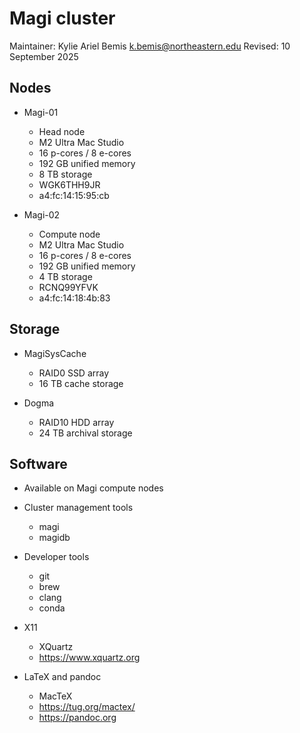 # Magi cluster

Maintainer: Kylie Ariel Bemis <k.bemis@northeastern.edu>
Revised: 10 September 2025

## Nodes

- Magi-01
	+ Head node
	+ M2 Ultra Mac Studio
	+ 16 p-cores / 8 e-cores
	+ 192 GB unified memory
	+ 8 TB storage
	+ WGK6THH9JR
	+ a4:fc:14:15:95:cb

- Magi-02
	+ Compute node
	+ M2 Ultra Mac Studio
	+ 16 p-cores / 8 e-cores
	+ 192 GB unified memory
	+ 4 TB storage
	+ RCNQ99YFVK
	+ a4:fc:14:18:4b:83

## Storage

- MagiSysCache
	+ RAID0 SSD array
	+ 16 TB cache storage

- Dogma
	+ RAID10 HDD array
	+ 24 TB archival storage

## Software

- Available on Magi compute nodes

- Cluster management tools
	+ magi
	+ magidb

- Developer tools
	+ git
	+ brew
	+ clang
	+ conda

- X11
	+ XQuartz
	+ https://www.xquartz.org

- LaTeX and pandoc
	+ MacTeX
	+ https://tug.org/mactex/
	+ https://pandoc.org
